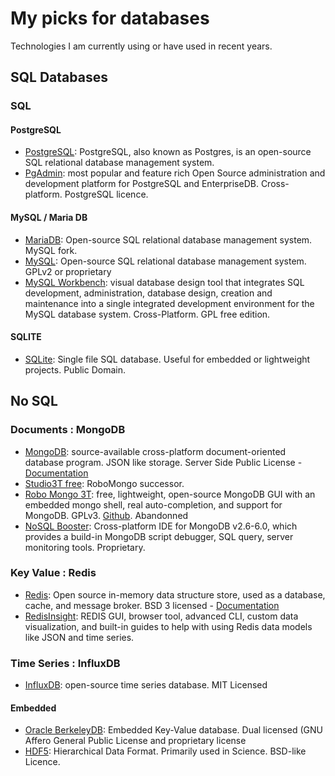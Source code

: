 # My picks for databases

Technologies I am currently using or have used in recent years.
## SQL Databases

### SQL ###
#### PostgreSQL ####
- [PostgreSQL](https://www.postgresql.org/): PostgreSQL, also known as Postgres, is an open-source SQL relational database management system.
- [PgAdmin](https://www.pgadmin.org/): most popular and feature rich Open Source administration and development platform for PostgreSQL and EnterpriseDB. Cross-platform. PostgreSQL licence.

#### MySQL / Maria DB ####
- [MariaDB](https://mariadb.org/): Open-source SQL relational database management system. MySQL fork.
- [MySQL](https://www.mysql.com/): Open-source SQL relational database management system. GPLv2 or proprietary
- [MySQL Workbench](https://www.mysql.com/products/workbench/): visual database design tool that integrates SQL development, administration, database design, creation and maintenance into a single integrated development environment for the MySQL database system. Cross-Platform. GPL free edition.

#### SQLITE ####
- [SQLite](https://www.sqlite.org/index.html): Single file SQL database. Useful for embedded or lightweight projects. Public Domain.

## No SQL ##

### Documents : MongoDB ###
- [MongoDB](https://www.mongodb.com/): source-available cross-platform document-oriented database program. JSON like storage. Server Side Public License - [Documentation](https://www.mongodb.com/docs/)
- [Studio3T free](https://studio3t.com/free): RoboMongo successor.
- [Robo Mongo 3T](https://robomongo.org/): free, lightweight, open-source MongoDB GUI with an embedded mongo shell, real auto-completion, and support for MongoDB. GPLv3. [Github](https://github.com/Studio3T/robomongo). Abandonned
- [NoSQL Booster](https://nosqlbooster.com/): Cross-platform IDE for MongoDB v2.6-6.0, which provides a build-in MongoDB script debugger, SQL query, server monitoring tools. Proprietary.

### Key Value : Redis ###
- [Redis](https://redis.io/): Open source in-memory data structure store, used as a database, cache, and message broker. BSD 3 licensed - [Documentation](https://redis.io/docs/)
- [RedisInsight](https://redis.com/redis-enterprise/redis-insight/#insight-form): REDIS GUI, browser tool, advanced CLI, custom data visualization, and built-in guides to help with using Redis data models like JSON and time series.

### Time Series : InfluxDB ###
- [InfluxDB](https://www.influxdata.com/): open-source time series database. MIT Licensed

#### Embedded ####
- [Oracle BerkeleyDB](https://www.oracle.com/fr/database/technologies/related/berkeleydb.html): Embedded Key-Value database. Dual licensed (GNU Affero General Public License and proprietary license
- [HDF5](https://www.hdfgroup.org/solutions/hdf5/): Hierarchical Data Format. Primarily used in Science. BSD-like Licence.
